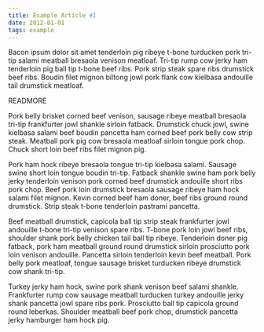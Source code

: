 ```yaml
---
title: Example Article #1
date: 2012-01-01
tags: example
---
```


Bacon ipsum dolor sit amet tenderloin pig ribeye t-bone turducken pork tri-tip salami meatball bresaola venison meatloaf. Tri-tip rump cow jerky ham tenderloin pig ball tip t-bone beef ribs. Pork strip steak spare ribs drumstick beef ribs. Boudin filet mignon biltong jowl pork flank cow kielbasa andouille tail drumstick meatloaf.

READMORE

Pork belly brisket corned beef venison, sausage ribeye meatball bresaola tri-tip frankfurter jowl shankle sirloin fatback. Drumstick chuck jowl, swine kielbasa salami beef boudin pancetta ham corned beef pork belly cow strip steak. Meatball pork pig cow bresaola meatloaf sirloin tongue pork chop. Chuck short loin beef ribs filet mignon pig.

Pork ham hock ribeye bresaola tongue tri-tip kielbasa salami. Sausage swine short loin tongue boudin tri-tip. Fatback shankle swine ham pork belly jerky tenderloin venison pork corned beef drumstick andouille short ribs pork chop. Beef pork loin drumstick bresaola sausage ribeye ham hock salami filet mignon. Kevin corned beef ham doner, beef ribs ground round drumstick. Strip steak t-bone tenderloin pastrami pancetta.

Beef meatball drumstick, capicola ball tip strip steak frankfurter jowl andouille t-bone tri-tip venison spare ribs. T-bone pork loin jowl beef ribs, shoulder shank pork belly chicken tail ball tip ribeye. Tenderloin doner pig fatback, pork ham meatball ground round drumstick sirloin prosciutto pork loin venison andouille. Pancetta sirloin tenderloin kevin beef meatball. Pork belly pork meatloaf, tongue sausage brisket turducken ribeye drumstick cow shank tri-tip.

Turkey jerky ham hock, swine pork shank venison beef salami shankle. Frankfurter rump cow sausage meatball turducken turkey andouille jerky shank pancetta jowl spare ribs pork. Prosciutto ball tip capicola ground round leberkas. Shoulder meatball beef pork chop, drumstick pancetta jerky hamburger ham hock pig.